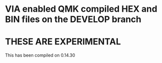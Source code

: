 # VIA enabled QMK compiled HEX and BIN files on the DEVELOP branch

# THESE ARE EXPERIMENTAL 

 This has been compiled on 0.14.30
